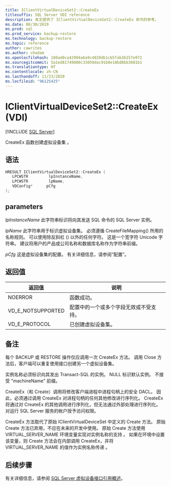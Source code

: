 ```yaml
---
title: IClientVirtualDeviceSet2::CreateEx
titlesuffix: SQL Server VDI reference
description: 本文提供了 IClientVirtualDeviceSet2::CreateEx 命令的参考。
ms.date: 08/30/2019
ms.prod: sql
ms.prod_service: backup-restore
ms.technology: backup-restore
ms.topic: reference
author: cawrites
ms.author: chadam
ms.openlocfilehash: 180ad0ca42904a6a9c4820db1cb5fab36157e972
ms.sourcegitcommit: 5a1ed81749800c33059dac91b0e18bd8bb3081b1
ms.translationtype: HT
ms.contentlocale: zh-CN
ms.lasthandoff: 11/23/2020
ms.locfileid: "96125425"
---
```

# <a name="iclientvirtualdeviceset2createex-vdi"></a>IClientVirtualDeviceSet2::CreateEx (VDI)

[!INCLUDE [SQL Server](../../../includes/applies-to-version/sqlserver.md)]

CreateEx 函数创建虚拟设备集  。

## <a name="syntax"></a>语法

```c
HRESULT IClientVirtualDeviceSet2::CreateEx (
   LPCWSTR         lpInstanceName,
   LPCWSTR         lpName,
   VDConfig*      pCfg
);
```

## <a name="parameters"></a>parameters

*lpInstanceName* 此字符串标识将向其发送 SQL 命令的 SQL Server 实例。

*lpName* 此字符串用于标识虚拟设备集。 必须遵循 CreateFileMapping() 所用的名称规则。 可以使用除反斜杠 (\) 以外的任何字符。 这是一个宽字符 Unicode 字符串。 建议将用户的产品或公司名称和数据库名称作为字符串前缀。

*pCfg* 这是虚拟设备集的配置。 有关详细信息，请参阅“配置”。

## <a name="return-value"></a>返回值

|返回值 | 说明 |
|---|---|
| NOERROR | 函数成功。 |
| VD_E_NOTSUPPORTED | 配置中的一个或多个字段无效或不受支持。 |
| VD_E_PROTOCOL | 已创建虚拟设备集。 |

## <a name="remarks"></a>备注

每个 BACKUP 或 RESTORE 操作仅应调用一次 CreateEx 方法。 调用 Close 方法后，客户端可以重复使用接口创建另一个虚拟设备集。

实例名称必须标识向其发出 Transact-SQL 的实例。 NULL 标识默认实例。 不接受 "machineName\" 前缀。

CreateEx（和 Create）调用将修改客户端进程中进程句柄上的安全 DACL。 因此，必须通过调用 CreateEx 对进程句柄的任何其他修改进行序列化。 CreateEx 将通过对 CreateEx 的其他调用进行序列化，但无法通过外部处理进行序列化。 对运行 SQL Server 服务的帐户授予访问权限。

CreateEx 方法取代了原始 IClientVirtualDeviceSet 中定义的 Create 方法。 原始 Create 方法已弃用，不应在未来的开发中使用。 原始 Create 方法使用 VIRTUAL_SERVER_NAME 环境变量实现对实例名称的支持  。 如果在环境中设置该变量，则 Create 方法会在内部调用 CreateEx，并将 VIRTUAL_SERVER_NAME 的值作为实例名称传递  。

## <a name="next-steps"></a>后续步骤

有关详细信息，请参阅 [SQL Server 虚拟设备接口引用概述](reference-virtual-device-interface.md)。